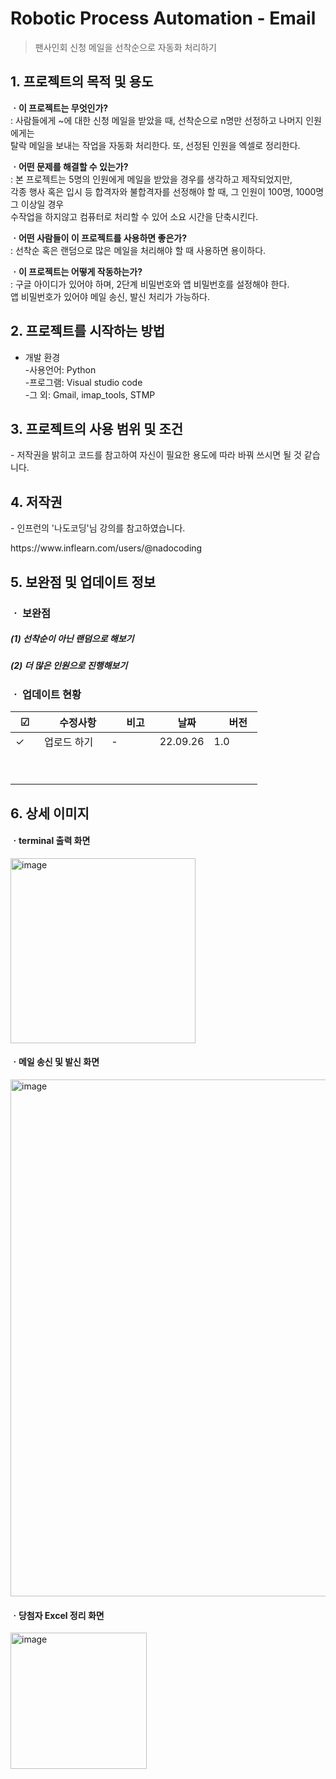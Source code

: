 # Robotic Process Automation - Email
> 팬사인회 신청 메일을 선착순으로 자동화 처리하기   


## 1. 프로젝트의 목적 및 용도   
  <b>ㆍ이 프로젝트는 무엇인가?</b><br/>
   : 사람들에게 ~에 대한 신청 메일을 받았을 때, 선착순으로 n명만 선정하고 나머지 인원에게는<br>
    탈락 메일을 보내는 작업을 자동화 처리한다. 또, 선정된 인원을 엑셀로 정리한다.<br>
   
  
  <b>ㆍ어떤 문제를 해결할 수 있는가?</b> <br>
   : 본 프로젝트는 5명의 인원에게 메일을 받았을 경우를 생각하고 제작되었지만, <br>
    각종 행사 혹은 입시 등 합격자와 불합격자를 선정해야 할 때, 그 인원이 100명, 1000명 그 이상일 경우 <br>
    수작업을 하지않고 컴퓨터로 처리할 수 있어 소요 시간을 단축시킨다. <br>


  <b>ㆍ어떤 사람들이 이 프로젝트를 사용하면 좋은가?</b> <br>
   : 선착순 혹은 랜덤으로 많은 메일을 처리해야 할 때 사용하면 용이하다. <br>
  
  
  <b>ㆍ이 프로젝트는 어떻게 작동하는가?</b> <br>
   : 구글 아이디가 있어야 하며, 2단계 비밀번호와 앱 비밀번호를 설정해야 한다. <br>
    앱 비밀번호가 있어야 메일 송신, 발신 처리가 가능하다. <br>
  
  

## 2. 프로젝트를 시작하는 방법
  * 개발 환경 <br>
   -사용언어: Python <br>
   -프로그램: Visual studio code <br>
   -그 외: Gmail, imap_tools, STMP
   
   
## 3. 프로젝트의 사용 범위 및 조건
  <p>- 저작권을 밝히고 코드를 참고하여 자신이 필요한 용도에 따라 바꿔 쓰시면 될 것 같습니다.</p>


## 4. 저작권
  <p>- 인프런의 '나도코딩'님 강의를 참고하였습니다.</p>
  <p>https://www.inflearn.com/users/@nadocoding</p>



## 5. 보완점 및 업데이트 정보
 ### ㆍ 보완점
##### (1) 선착순이 아닌 랜덤으로 해보기 
##### (2) 더 많은 인원으로 진행해보기


 ### ㆍ 업데이트 현황
☑　|　수정사항　|　비고　|　날짜　|　버전　|
---|---|---|---|---|
✓|업로드 하기|-|22.09.26|1.0|
　|　|　|　|　|
　|　|　|　|　|


   
## 6. 상세 이미지

<h4>ㆍterminal 출력 화면</h4>

<img width="296" alt="image" src="https://user-images.githubusercontent.com/113402301/192226583-61e9d741-da91-4ffb-951b-4d6b499b2ccd.png">



<h4>ㆍ메일 송신 및 발신 화면</h4>

<img width="827" alt="image" src="https://user-images.githubusercontent.com/113402301/192226831-199eecca-7705-4c0d-a54c-edc38a8cab6c.png">


<h4>ㆍ당첨자 Excel 정리 화면</h4>

<img width="218" alt="image" src="https://user-images.githubusercontent.com/113402301/192226686-de0dc1ca-49d2-433c-aecc-1f8b768adcb3.png">
